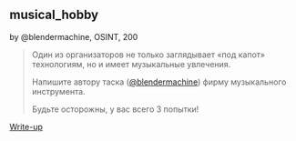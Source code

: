 ## musical_hobby
by @blendermachine, OSINT, 200

> Один из организаторов не только заглядывает «под капот» технологиям, но и имеет музыкальные увлечения. 
> 
> Напишите автору таска ([@blendermachine](https://t.me/blendermachine)) фирму музыкального инструмента. 
> 
> Будьте осторожны, у вас всего 3 попытки!

[Write-up](WRITEUP.md)